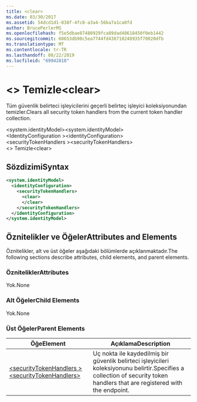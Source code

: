 ```yaml
---
title: <clear>
ms.date: 03/30/2017
ms.assetid: 54dcd1d1-038f-4fc8-a3a4-56ba7a1ca0fd
author: BrucePerlerMS
ms.openlocfilehash: f5e5dbae87480929fca89dad48618450f0eb1442
ms.sourcegitcommit: 68653db98c5ea7744fd438710248935f70020dfb
ms.translationtype: MT
ms.contentlocale: tr-TR
ms.lasthandoff: 08/22/2019
ms.locfileid: "69942818"
---
```

# <a name="clear"></a><span data-ttu-id="c3f20-101">\<> Temizle</span><span class="sxs-lookup"><span data-stu-id="c3f20-101">\<clear></span></span>
<span data-ttu-id="c3f20-102">Tüm güvenlik belirteci işleyicilerini geçerli belirteç işleyici koleksiyonundan temizler.</span><span class="sxs-lookup"><span data-stu-id="c3f20-102">Clears all security token handlers from the current token handler collection.</span></span>  
  
 <span data-ttu-id="c3f20-103">\<system.identityModel></span><span class="sxs-lookup"><span data-stu-id="c3f20-103">\<system.identityModel></span></span>  
<span data-ttu-id="c3f20-104">\<IdentityConfiguration ></span><span class="sxs-lookup"><span data-stu-id="c3f20-104">\<identityConfiguration></span></span>  
<span data-ttu-id="c3f20-105">\<securityTokenHandlers ></span><span class="sxs-lookup"><span data-stu-id="c3f20-105">\<securityTokenHandlers></span></span>  
<span data-ttu-id="c3f20-106">\<> Temizle</span><span class="sxs-lookup"><span data-stu-id="c3f20-106">\<clear></span></span>  
  
## <a name="syntax"></a><span data-ttu-id="c3f20-107">Sözdizimi</span><span class="sxs-lookup"><span data-stu-id="c3f20-107">Syntax</span></span>  
  
```xml  
<system.identityModel>  
  <identityConfiguration>  
    <securityTokenHandlers>  
      <clear>  
      </clear>  
    </securityTokenHandlers>  
  </identityConfiguration>  
</system.identityModel>  
```  
  
## <a name="attributes-and-elements"></a><span data-ttu-id="c3f20-108">Öznitelikler ve Öğeler</span><span class="sxs-lookup"><span data-stu-id="c3f20-108">Attributes and Elements</span></span>  
 <span data-ttu-id="c3f20-109">Öznitelikler, alt ve üst öğeler aşağıdaki bölümlerde açıklanmaktadır.</span><span class="sxs-lookup"><span data-stu-id="c3f20-109">The following sections describe attributes, child elements, and parent elements.</span></span>  
  
### <a name="attributes"></a><span data-ttu-id="c3f20-110">Öznitelikler</span><span class="sxs-lookup"><span data-stu-id="c3f20-110">Attributes</span></span>  
 <span data-ttu-id="c3f20-111">Yok.</span><span class="sxs-lookup"><span data-stu-id="c3f20-111">None</span></span>  
  
### <a name="child-elements"></a><span data-ttu-id="c3f20-112">Alt Öğeler</span><span class="sxs-lookup"><span data-stu-id="c3f20-112">Child Elements</span></span>  
 <span data-ttu-id="c3f20-113">Yok.</span><span class="sxs-lookup"><span data-stu-id="c3f20-113">None</span></span>  
  
### <a name="parent-elements"></a><span data-ttu-id="c3f20-114">Üst Öğeler</span><span class="sxs-lookup"><span data-stu-id="c3f20-114">Parent Elements</span></span>  
  
|<span data-ttu-id="c3f20-115">Öğe</span><span class="sxs-lookup"><span data-stu-id="c3f20-115">Element</span></span>|<span data-ttu-id="c3f20-116">Açıklama</span><span class="sxs-lookup"><span data-stu-id="c3f20-116">Description</span></span>|  
|-------------|-----------------|  
|[<span data-ttu-id="c3f20-117">\<securityTokenHandlers ></span><span class="sxs-lookup"><span data-stu-id="c3f20-117">\<securityTokenHandlers></span></span>](securitytokenhandlers.md)|<span data-ttu-id="c3f20-118">Uç nokta ile kaydedilmiş bir güvenlik belirteci işleyicileri koleksiyonunu belirtir.</span><span class="sxs-lookup"><span data-stu-id="c3f20-118">Specifies a collection of security token handlers that are registered with the endpoint.</span></span>|
